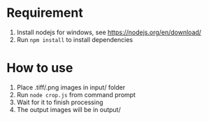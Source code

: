 # Requirement
1. Install nodejs for windows, see https://nodejs.org/en/download/
2. Run `npm install` to install dependencies

# How to use
1. Place .tiff/.png images in input/ folder
2. Run `node crop.js` from command prompt
3. Wait for it to finish processing
4. The output images will be in output/